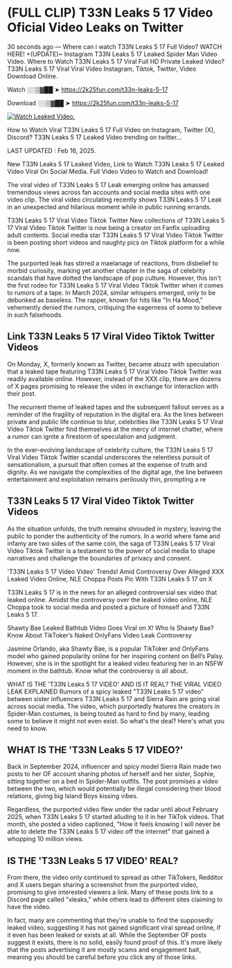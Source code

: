 # (FULL CLIP) T33N Leaks 5 17 Video Oficial Video Leaks on Twitter

30 seconds ago — Where can i watch T33N Leaks 5 17 Full Video? WATCH HERE! +(UPDATE)~ Instagram T33N Leaks 5 17 Leaked Spider Man Video Video. Where to Watch T33N Leaks 5 17 Viral Full HD Private Leaked Video? T33N Leaks 5 17 Viral Viral Video Instagram, Tiktok, Twitter, Video Download Online.

Watch ░░▒▓██ ➤ https://2k25fun.com/t33n-leaks-5-17

Download ░░▒▓██ ➤ https://2k25fun.com/t33n-leaks-5-17

[![Watch Leaked Video.](https://miro.medium.com/v2/resize:fit:828/format:webp/1*cilzJN44JGOrTw9NJCrNHA.gif "Watch Leaked Video")](https://2k25fun.com/t33n-leaks-5-17)

How to Watch Viral T33N Leaks 5 17 Full Video on Instagram, Twitter (X), Discord? T33N Leaks 5 17 Leaked Video trending on twitter...

LAST UPDATED : Feb 16, 2025.

New T33N Leaks 5 17 Leaked Video, Link to Watch T33N Leaks 5 17 Leaked Video Viral On Social Media. Full Video Video to Watch and Download!

The viral video of T33N Leaks 5 17 Leak emerging online has amassed tremendous views across fan accounts and social media sites with one video clip. The viral video circulating recently shows T33N Leaks 5 17 Leak in an unexpected and hilarious moment while in public running errands.

T33N Leaks 5 17 Viral Video Tiktok Twitter New collections of T33N Leaks 5 17 Viral Video Tiktok Twitter is now being a creator on Fanfix uploading adult contents. Social media star T33N Leaks 5 17 Viral Video Tiktok Twitter is been posting short videos and naughty pics on Tiktok platform for a while now.

The purported leak has stirred a maelanage of reactions, from disbelief to morbid curiosity, marking yet another chapter in the saga of celebrity scandals that have dotted the landscape of pop culture. However, this isn't the first rodeo for T33N Leaks 5 17 Viral Video Tiktok Twitter when it comes to rumors of a tape. In March 2024, similar whispers emerged, only to be debunked as baseless. The rapper, known for hits like "In Ha Mood," vehemently denied the rumors, critiquing the eagerness of some to believe in such falsehoods.

## Link T33N Leaks 5 17 Viral Video Tiktok Twitter Videos

On Monday, X, formerly known as Twitter, became abuzz with speculation that a leaked tape featuring T33N Leaks 5 17 Viral Video Tiktok Twitter was readily available online. However, instead of the XXX clip, there are dozens of X pages promising to release the video in exchange for interaction with their post.

The recurrent theme of leaked tapes and the subsequent fallout serves as a reminder of the fragility of reputation in the digital era. As the lines between private and public life continue to blur, celebrities like T33N Leaks 5 17 Viral Video Tiktok Twitter find themselves at the mercy of internet chatter, where a rumor can ignite a firestorm of speculation and judgment.

In the ever-evolving landscape of celebrity culture, the T33N Leaks 5 17 Viral Video Tiktok Twitter scandal underscores the relentless pursuit of sensationalism, a pursuit that often comes at the expense of truth and dignity. As we navigate the complexities of the digital age, the line between entertainment and exploitation remains perilously thin, prompting a re

##  T33N Leaks 5 17 Viral Video Tiktok Twitter Videos

As the situation unfolds, the truth remains shrouded in mystery, leaving the public to ponder the authenticity of the rumors. In a world where fame and infamy are two sides of the same coin, the saga of T33N Leaks 5 17 Viral Video Tiktok Twitter is a testament to the power of social media to shape narratives and challenge the boundaries of privacy and consent.

'T33N Leaks 5 17 Video Video' Trends! Amid Controversy Over Alleged XXX Leaked Video Online, NLE Choppa Posts Pic With T33N Leaks 5 17 on X

T33N Leaks 5 17 is in the news for an alleged controversial sex video that leaked online. Amidst the controversy over the leaked video online, NLE Choppa took to social media and posted a picture of himself and T33N Leaks 5 17.

Shawty Bae Leaked Bathtub Video Goes Viral on X! Who Is Shawty Bae? Know About TikToker’s Naked OnlyFans Video Leak Controversy

Jasmine Orlando, aka Shawty Bae, is a popular TikToker and OnlyFans model who gained popularity online for her inspiring content on Bell’s Palsy. However, she is in the spotlight for a leaked video featuring her in an NSFW moment in the bathtub. Know what the controversy is all about.

WHAT IS THE 'T33N Leaks 5 17 VIDEO' AND IS IT REAL? THE VIRAL VIDEO LEAK EXPLAINED Rumors of a spicy leaked "T33N Leaks 5 17 video" between sister influencers T33N Leaks 5 17 and Sierra Rain are going viral across social media. The video, which purportedly features the creators in Spider-Man costumes, is being touted as hard to find by many, leading some to believe it might not even exist. So what's the deal? Here's what you need to know.

## WHAT IS THE 'T33N Leaks 5 17 VIDEO?'

Back in September 2024, influencer and spicy model Sierra Rain made two posts to her OF account sharing photos of herself and her sister, Sophie, sitting together on a bed in Spider-Man outfits. The post promises a video between the two, which would potentially be illegal considering their blood relations, giving big Island Boys kissing vibes.

Regardless, the purported video flew under the radar until about February 2025, when T33N Leaks 5 17 started alluding to it in her TikTok videos. That month, she posted a video captioned, "How it feels knowing I will never be able to delete the T33N Leaks 5 17 video off the internet" that gained a whopping 10 million views.

## IS THE 'T33N Leaks 5 17 VIDEO' REAL?

From there, the video only continued to spread as other TikTokers, Redditor and X users began sharing a screenshot from the purported video, promising to give interested viewers a link. Many of these posts link to a Discord page called "xleaks," while others lead to different sites claiming to have the video.

In fact, many are commenting that they're unable to find the supposedly leaked video, suggesting it has not gained significant viral spread online, if it even has been leaked or exists at all. While the September OF posts suggest it exists, there is no solid, easily found proof of this. It's more likely that the posts advertising it are mostly scams and engagement bait, meaning you should be careful before you click any of those links.